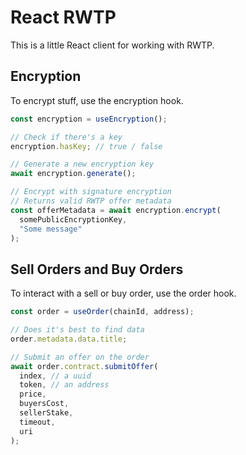 # React RWTP

This is a little React client for working with RWTP.

## Encryption

To encrypt stuff, use the encryption hook.

```js
const encryption = useEncryption();

// Check if there's a key
encryption.hasKey; // true / false

// Generate a new encryption key
await encryption.generate();

// Encrypt with signature encryption
// Returns valid RWTP offer metadata
const offerMetadata = await encryption.encrypt(
  somePublicEncryptionKey,
  "Some message"
);
```

## Sell Orders and Buy Orders

To interact with a sell or buy order, use the order hook.

```js
const order = useOrder(chainId, address);

// Does it's best to find data
order.metadata.data.title;

// Submit an offer on the order
await order.contract.submitOffer(
  index, // a uuid
  token, // an address
  price,
  buyersCost,
  sellerStake,
  timeout,
  uri
);
```

